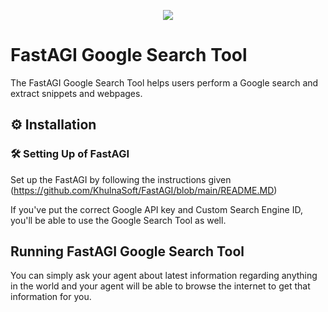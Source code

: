 <p align=center>
<a href="https://fastagi.co"><img src=https://fastagi.co/wp-content/uploads/2023/05/FastAGI_icon.png></a>
</p>

# FastAGI Google Search Tool

The FastAGI Google Search Tool helps users perform a Google search and extract snippets and webpages.

## ⚙️ Installation

### 🛠 **Setting Up of FastAGI**
Set up the FastAGI by following the instructions given (https://github.com/KhulnaSoft/FastAGI/blob/main/README.MD)

If you've put the correct Google API key and Custom Search Engine ID, you'll be able to use the Google Search Tool as well.

## Running FastAGI Google Search Tool

You can simply ask your agent about latest information regarding anything in the world and your agent will be able to browse the internet to get that information for you. 